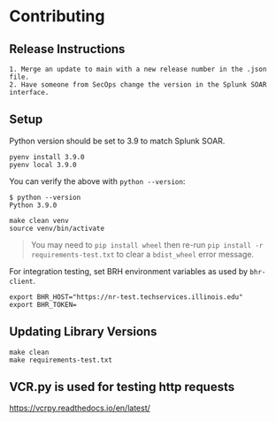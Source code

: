 # Contributing

## Release Instructions
    1. Merge an update to main with a new release number in the .json file. 
    2. Have someone from SecOps change the version in the Splunk SOAR interface.

## Setup

Python version should be set to 3.9 to match Splunk SOAR.

```shell
pyenv install 3.9.0
pyenv local 3.9.0
```

You can verify the above with `python --version`:
```
$ python --version
Python 3.9.0
```

```shell
make clean venv
source venv/bin/activate
```

> You may need to `pip install wheel` then re-run
> `pip install -r requirements-test.txt` to clear a `bdist_wheel` error message.

For integration testing, set BRH environment variables as used by `bhr-client`.

```shell
export BHR_HOST="https://nr-test.techservices.illinois.edu"
export BHR_TOKEN=
```

## Updating Library Versions

```shell
make clean
make requirements-test.txt
```

## VCR.py is used for testing http requests 
https://vcrpy.readthedocs.io/en/latest/
